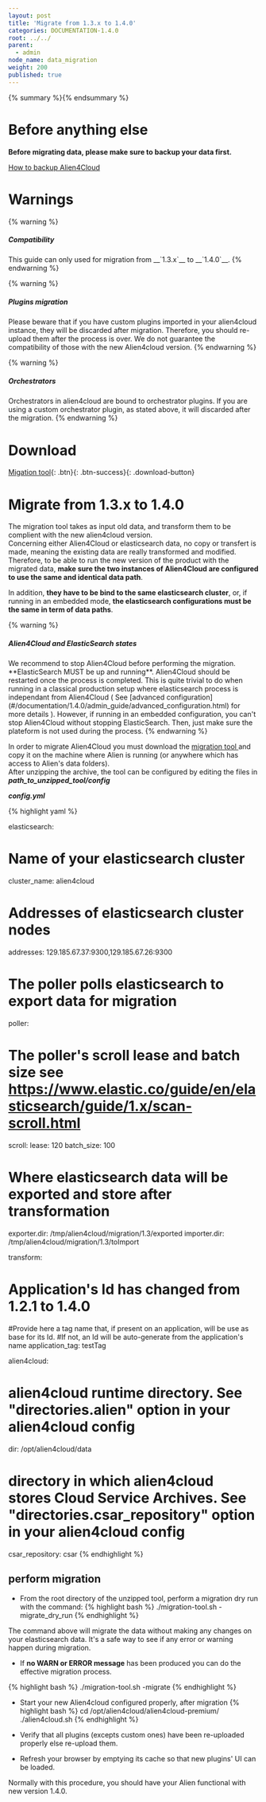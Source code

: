```yaml
---
layout: post
title: 'Migrate from 1.3.x to 1.4.0'
categories: DOCUMENTATION-1.4.0
root: ../../
parent:
  - admin
node_name: data_migration
weight: 200
published: true
---
```


{% summary %}{% endsummary %}


# Before anything else

**Before migrating data, please make sure to backup your data first.**

[How to backup Alien4Cloud](#/documentation/1.4.0/admin_guide/backup_restore.md) 

# Warnings

{% warning %}
<h5> Compatibility </h5>
This guide can only used for migration from __`1.3.x`__ to __`1.4.0`__.
{% endwarning %}

{% warning %}
<h5> Plugins migration </h5>
Please beware that if you have custom plugins imported in your alien4cloud instance, they will be discarded after migration. Therefore, you should re-upload them after the process is over.  
We do not guarantee the compatibility of those with the new Alien4cloud version.
{% endwarning %}

{% warning %}
<h5> Orchestrators </h5>
Orchestrators in alien4cloud are bound to orchestrator plugins. If you are using a custom orchestrator plugin, as stated above, it will discarded after the migration. 
{% endwarning %}



# Download ##

[<i class="fa fa-download"></i> Migation tool][migration-tool_url]{: .btn}{: .btn-success}{: .download-button}

# Migrate from 1.3.x to 1.4.0

The migration tool takes as input old data, and transform them to be complient with the new alien4cloud version.  
Concerning either Alien4Cloud or elasticsearch data, no copy or transfert is made, meaning the existing data are really transformed and modified. Therefore, to be able to run the new version of the product with the migrated data, **make sure the two instances of Alien4Cloud are configured to use the same and identical data path**.

In addition, **they have to be bind to the same elasticsearch cluster**, or, if running in an embedded mode, **the elasticsearch configurations must be the same in term of data paths**.

{% warning %}
<h5>Alien4Cloud and ElasticSearch states</h5>
We recommend to stop Alien4Cloud before performing the migration. **ElasticSearch MUST be up and running**. Alien4Cloud should be restarted once the process is completed.  This is quite trivial to do when running in a classical production setup where elasticsearch process is independant from Alien4Cloud ( See [advanced configuration](#/documentation/1.4.0/admin_guide/advanced_configuration.html) for more details ).  
However, if running in an embedded configuration, you can't stop Alien4Cloud without stopping ElasticSearch. Then, just make sure the plateform is not used during the process.  
{% endwarning %}

In order to migrate Alien4Cloud you must download the [ migration tool ][migration-tool_url] and copy it on the machine where Alien is running (or anywhere which has access to Alien's data folders).  
After unzipping the archive, the tool can be configured by editing the files in ***path_to_unzipped_tool/config***

***config.yml***

{% highlight yaml %}

elasticsearch:
# Name of your elasticsearch cluster
  cluster_name: alien4cloud
# Addresses of elasticsearch cluster nodes
  addresses: 129.185.67.37:9300,129.185.67.26:9300

# The poller polls elasticsearch to export data for migration
poller:
# The poller's scroll lease and batch size see https://www.elastic.co/guide/en/elasticsearch/guide/1.x/scan-scroll.html
  scroll:
    lease: 120
    batch_size: 100

# Where elasticsearch data will be exported and store after transformation
exporter.dir: /tmp/alien4cloud/migration/1.3/exported
importer.dir: /tmp/alien4cloud/migration/1.3/toImport

transform:
# Application's Id has changed from 1.2.1 to 1.4.0
#Provide here a tag name that, if present on an application, will be use as base for its Id.
#If not, an Id will be auto-generate from the application's name
  application_tag: testTag

alien4cloud:
# alien4cloud runtime directory. See "directories.alien" option in your alien4cloud config
  dir: /opt/alien4cloud/data
# directory in which alien4cloud stores Cloud Service Archives. See "directories.csar_repository" option in your alien4cloud config
  csar_repository: csar
{% endhighlight %}



## perform migration

* From the root directory of the unzipped tool, perform a migration dry run with the command:
{% highlight bash %}
./migration-tool.sh -migrate_dry_run
{% endhighlight %}

The command above will migrate the data without making any changes on your elasticsearch data. It's a safe way to see if any error or warning happen during migration.

* If **no WARN or ERROR message** has been produced you can do the effective migration process.

{% highlight bash %}
./migration-tool.sh -migrate
{% endhighlight %}

* Start your new Alien4cloud configured properly, after migration
{% highlight bash %}
cd /opt/alien4cloud/alien4cloud-premium/
./alien4cloud.sh
{% endhighlight %}

* Verify that all plugins (excepts custom ones) have been re-uploaded properly else re-upload them.  

* Refresh your browser by emptying its cache so that new plugins' UI can be loaded.

Normally with this procedure, you should have your Alien functional with new version 1.4.0.



[backup-restore-tool_url]: http://fastconnect.org/maven/service/local/artifact/maven/redirect?r=fastconnect&g=alien4cloud&a=alien4cloud-backup-restore-tools&v=LATEST&p=zip&c=distrib "backup-restore-tool"

[migration-tool_url]: http://fastconnect.org/maven/service/local/artifact/maven/redirect?r=fastconnect&g=alien4cloud&a=alien4cloud-migration&v=LATEST&p=zip&c=distrib "migration-tool"
